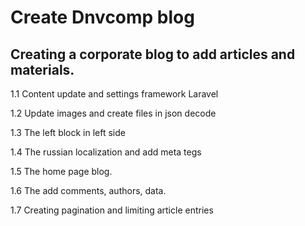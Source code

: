 <h1>Create Dnvcomp blog</h1>
<h2>Creating a corporate blog to add articles and materials.</h2>

<p>1.1 Content update and settings framework Laravel</p>
<p>1.2 Update images and create files in json decode</p>
<p>1.3 The left block in left side</p>
<p>1.4 The russian localization and add meta tegs</p>
<p>1.5 The home page blog.</p>
<p>1.6 The add comments, authors, data.</p>
<p>1.7 Creating pagination and limiting article entries</p>